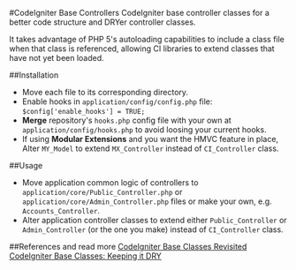 #CodeIgniter Base Controllers
CodeIgniter base controller classes for a better code structure and DRYer controller classes.

It takes advantage of PHP 5's autoloading capabilities to include a class file when that class is referenced, allowing CI libraries to extend classes that have not yet been loaded.

##Installation
* Move each file to its corresponding directory.
* Enable hooks in `application/config/config.php` file: `$config['enable_hooks'] = TRUE;`
* **Merge** repository's `hooks.php` config file with your own at `application/config/hooks.php` to avoid loosing your current hooks.
* If using **Modular Extensions** and you want the HMVC feature in place, Alter `MY_Model` to extend `MX_Controller` instead of `CI_Controller` class.

##Usage
* Move application common logic of controllers to `application/core/Public_Controller.php` or `application/core/Admin_Controller.php` files or make your own, e.g. `Accounts_Controller`.
* Alter application controller classes to extend either `Public_Controller` or `Admin_Controller` (or the one you make) instead of `CI_Controller` class.

##References and read more
[CodeIgniter Base Classes Revisited](http://www.highermedia.com/articles/nuts_bolts/codeigniter_base_classes_revisited)  
[CodeIgniter Base Classes: Keeping it DRY](http://philsturgeon.co.uk/news/2010/02/CodeIgniter-Base-Classes-Keeping-it-DRY)
